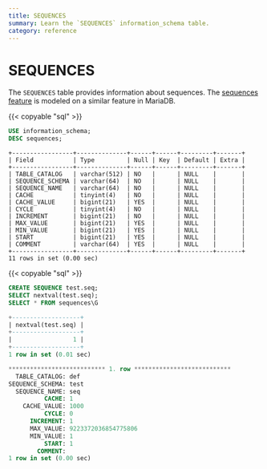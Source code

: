 ```yaml
---
title: SEQUENCES
summary: Learn the `SEQUENCES` information_schema table.
category: reference
---
```


# SEQUENCES

The `SEQUENCES` table provides information about sequences. The [sequences feature](/sql-statements/sql-statement-create-sequence.md) is modeled on a similar feature in MariaDB.

{{< copyable "sql" >}}

```sql
USE information_schema;
DESC sequences;
```

```
+-----------------+--------------+------+------+---------+-------+
| Field           | Type         | Null | Key  | Default | Extra |
+-----------------+--------------+------+------+---------+-------+
| TABLE_CATALOG   | varchar(512) | NO   |      | NULL    |       |
| SEQUENCE_SCHEMA | varchar(64)  | NO   |      | NULL    |       |
| SEQUENCE_NAME   | varchar(64)  | NO   |      | NULL    |       |
| CACHE           | tinyint(4)   | NO   |      | NULL    |       |
| CACHE_VALUE     | bigint(21)   | YES  |      | NULL    |       |
| CYCLE           | tinyint(4)   | NO   |      | NULL    |       |
| INCREMENT       | bigint(21)   | NO   |      | NULL    |       |
| MAX_VALUE       | bigint(21)   | YES  |      | NULL    |       |
| MIN_VALUE       | bigint(21)   | YES  |      | NULL    |       |
| START           | bigint(21)   | YES  |      | NULL    |       |
| COMMENT         | varchar(64)  | YES  |      | NULL    |       |
+-----------------+--------------+------+------+---------+-------+
11 rows in set (0.00 sec)
```

{{< copyable "sql" >}}

```sql
CREATE SEQUENCE test.seq;
SELECT nextval(test.seq);
SELECT * FROM sequences\G
```

```sql
+-------------------+
| nextval(test.seq) |
+-------------------+
|                 1 |
+-------------------+
1 row in set (0.01 sec)

*************************** 1. row ***************************
  TABLE_CATALOG: def
SEQUENCE_SCHEMA: test
  SEQUENCE_NAME: seq
          CACHE: 1
    CACHE_VALUE: 1000
          CYCLE: 0
      INCREMENT: 1
      MAX_VALUE: 9223372036854775806
      MIN_VALUE: 1
          START: 1
        COMMENT: 
1 row in set (0.00 sec)
```